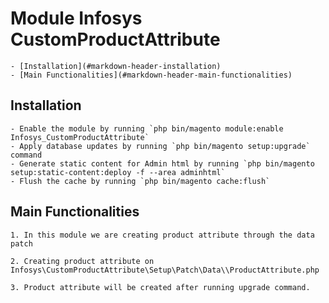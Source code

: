 # Module Infosys CustomProductAttribute

	- [Installation](#markdown-header-installation)
	- [Main Functionalities](#markdown-header-main-functionalities)

## Installation

	- Enable the module by running `php bin/magento module:enable Infosys_CustomProductAttribute`
	- Apply database updates by running `php bin/magento setup:upgrade` command
	- Generate static content for Admin html by running `php bin/magento setup:static-content:deploy -f --area adminhtml`
	- Flush the cache by running `php bin/magento cache:flush`

## Main Functionalities
    
	1. In this module we are creating product attribute through the data patch
	
	2. Creating product attribute on Infosys\CustomProductAttribute\Setup\Patch\Data\\ProductAttribute.php
	
	3. Product attribute will be created after running upgrade command.


